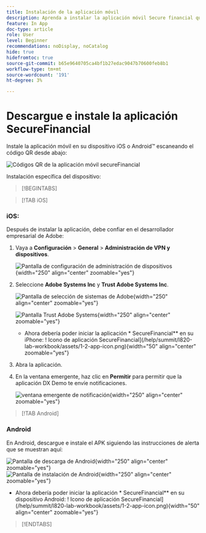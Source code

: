 ```yaml
---
title: Instalación de la aplicación móvil
description: Aprenda a instalar la aplicación móvil Secure financial que se utiliza en el laboratorio L535 Summit.
feature: In App
doc-type: article
role: User
level: Beginner
recommendations: noDisplay, noCatalog
hide: true
hidefromtoc: true
source-git-commit: b65e9640705ca4bf1b27edac9047b70600feb8b1
workflow-type: tm+mt
source-wordcount: '191'
ht-degree: 3%

---
```



# Descargue e instale la aplicación SecureFinancial

Instale la aplicación móvil en su dispositivo iOS o Android™ escaneando el código QR desde abajo:

![Códigos QR de la aplicación móvil secureFinancial](/help/summit-lab-assets/assets/dx-demo-app-qr-codes.png)

Instalación específica del dispositivo:

>[!BEGINTABS]

>[!TAB iOS]

### iOS:

Después de instalar la aplicación, debe confiar en el desarrollador empresarial de Adobe:

1. Vaya a **Configuración** > **General** > **Administración de VPN y dispositivos**.

   ![Pantalla de configuración de administración de dispositivos](/help/summit/l820-lab-workbook/assets/1-2-2-device-management-screen.PNG "Pantalla de configuración de administración de dispositivos"){width="250" align="center" zoomable="yes"}

1. Seleccione **Adobe Systems Inc** y **Trust Adobe Systems Inc**.

   ![Pantalla de selección de sistemas de Adobe](/help/summit/l820-lab-workbook/assets/1-2-3-adobe-systems.PNG "Pantalla de selección de sistemas de Adobe"){width="250" align="center" zoomable="yes"}
   <br>

   ![Pantalla Trust Adobe Systems](/help/summit/l820-lab-workbook/assets/1-2-4-trust-adobe.PNG){width="250" align="center" zoomable="yes"}

   * Ahora debería poder iniciar la aplicación * SecureFinancial** en su iPhone: ! Icono de aplicación SecureFinancial](/help/summit/l820-lab-workbook/assets/1-2-app-icon.png){width="50" align="center" zoomable="yes"}


1. Abra la aplicación.

1. En la ventana emergente, haz clic en **Permitir** para permitir que la aplicación DX Demo te envíe notificaciones.

   ![ventana emergente de notificación](/help/summit/l820-lab-workbook/assets/1-2-allow-notifications.png){width="250" align="center" zoomable="yes"}

>[!TAB Android]

### Android

En Android, descargue e instale el APK siguiendo las instrucciones de alerta que se muestran aquí:

![Pantalla de descarga de Android](/help/summit/l820-lab-workbook/assets/1-2-5-android-download.jpg "Pantalla de descarga de Android"){width="250" align="center" zoomable="yes"}
<br>
![Pantalla de instalación de Android](/help/summit/l820-lab-workbook/assets/1-2-6-android-installation.jpg){width="250" align="center" zoomable="yes"}

* Ahora debería poder iniciar la aplicación * SecureFinancial** en su dispositivo Android: ! Icono de aplicación SecureFinancial](/help/summit/l820-lab-workbook/assets/1-2-app-icon.png){width="50" align="center" zoomable="yes"}

>[!ENDTABS]
